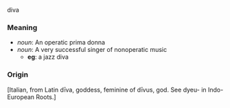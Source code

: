 diva
### Meaning
+ _noun_: An operatic prima donna
+ _noun_: A very successful singer of nonoperatic music
	+ __eg__: a jazz diva

### Origin

[Italian, from Latin dīva, goddess, feminine of dīvus, god. See dyeu- in Indo-European Roots.]
